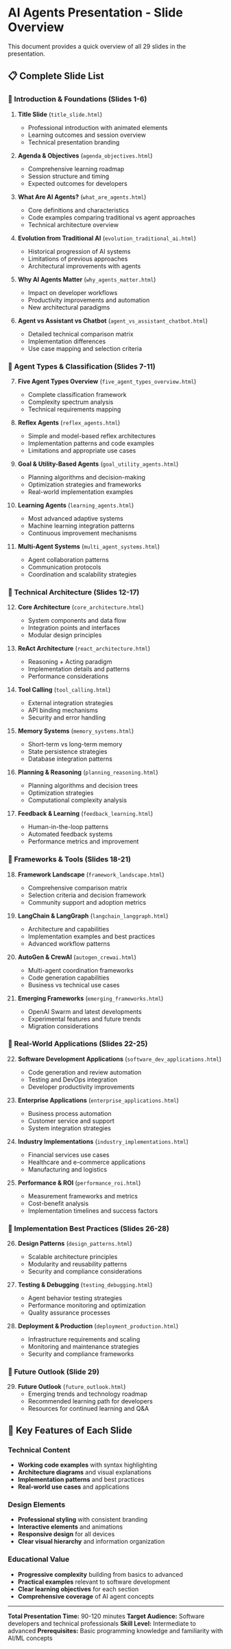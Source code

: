 # AI Agents Presentation - Slide Overview

This document provides a quick overview of all 29 slides in the presentation.

## 📋 Complete Slide List

### 🔹 Introduction & Foundations (Slides 1-6)

1. **Title Slide** (`title_slide.html`)
   - Professional introduction with animated elements
   - Learning outcomes and session overview
   - Technical presentation branding

2. **Agenda & Objectives** (`agenda_objectives.html`)
   - Comprehensive learning roadmap
   - Session structure and timing
   - Expected outcomes for developers

3. **What Are AI Agents?** (`what_are_agents.html`)
   - Core definitions and characteristics
   - Code examples comparing traditional vs agent approaches
   - Technical architecture overview

4. **Evolution from Traditional AI** (`evolution_traditional_ai.html`)
   - Historical progression of AI systems
   - Limitations of previous approaches
   - Architectural improvements with agents

5. **Why AI Agents Matter** (`why_agents_matter.html`)
   - Impact on developer workflows
   - Productivity improvements and automation
   - New architectural paradigms

6. **Agent vs Assistant vs Chatbot** (`agent_vs_assistant_chatbot.html`)
   - Detailed technical comparison matrix
   - Implementation differences
   - Use case mapping and selection criteria

### 🔹 Agent Types & Classification (Slides 7-11)

7. **Five Agent Types Overview** (`five_agent_types_overview.html`)
   - Complete classification framework
   - Complexity spectrum analysis
   - Technical requirements mapping

8. **Reflex Agents** (`reflex_agents.html`)
   - Simple and model-based reflex architectures
   - Implementation patterns and code examples
   - Limitations and appropriate use cases

9. **Goal & Utility-Based Agents** (`goal_utility_agents.html`)
   - Planning algorithms and decision-making
   - Optimization strategies and frameworks
   - Real-world implementation examples

10. **Learning Agents** (`learning_agents.html`)
    - Most advanced adaptive systems
    - Machine learning integration patterns
    - Continuous improvement mechanisms

11. **Multi-Agent Systems** (`multi_agent_systems.html`)
    - Agent collaboration patterns
    - Communication protocols
    - Coordination and scalability strategies

### 🔹 Technical Architecture (Slides 12-17)

12. **Core Architecture** (`core_architecture.html`)
    - System components and data flow
    - Integration points and interfaces
    - Modular design principles

13. **ReAct Architecture** (`react_architecture.html`)
    - Reasoning + Acting paradigm
    - Implementation details and patterns
    - Performance considerations

14. **Tool Calling** (`tool_calling.html`)
    - External integration strategies
    - API binding mechanisms
    - Security and error handling

15. **Memory Systems** (`memory_systems.html`)
    - Short-term vs long-term memory
    - State persistence strategies
    - Database integration patterns

16. **Planning & Reasoning** (`planning_reasoning.html`)
    - Planning algorithms and decision trees
    - Optimization strategies
    - Computational complexity analysis

17. **Feedback & Learning** (`feedback_learning.html`)
    - Human-in-the-loop patterns
    - Automated feedback systems
    - Performance metrics and improvement

### 🔹 Frameworks & Tools (Slides 18-21)

18. **Framework Landscape** (`framework_landscape.html`)
    - Comprehensive comparison matrix
    - Selection criteria and decision framework
    - Community support and adoption metrics

19. **LangChain & LangGraph** (`langchain_langgraph.html`)
    - Architecture and capabilities
    - Implementation examples and best practices
    - Advanced workflow patterns

20. **AutoGen & CrewAI** (`autogen_crewai.html`)
    - Multi-agent coordination frameworks
    - Code generation capabilities
    - Business vs technical use cases

21. **Emerging Frameworks** (`emerging_frameworks.html`)
    - OpenAI Swarm and latest developments
    - Experimental features and future trends
    - Migration considerations

### 🔹 Real-World Applications (Slides 22-25)

22. **Software Development Applications** (`software_dev_applications.html`)
    - Code generation and review automation
    - Testing and DevOps integration
    - Developer productivity improvements

23. **Enterprise Applications** (`enterprise_applications.html`)
    - Business process automation
    - Customer service and support
    - System integration strategies

24. **Industry Implementations** (`industry_implementations.html`)
    - Financial services use cases
    - Healthcare and e-commerce applications
    - Manufacturing and logistics

25. **Performance & ROI** (`performance_roi.html`)
    - Measurement frameworks and metrics
    - Cost-benefit analysis
    - Implementation timelines and success factors

### 🔹 Implementation Best Practices (Slides 26-28)

26. **Design Patterns** (`design_patterns.html`)
    - Scalable architecture principles
    - Modularity and reusability patterns
    - Security and compliance considerations

27. **Testing & Debugging** (`testing_debugging.html`)
    - Agent behavior testing strategies
    - Performance monitoring and optimization
    - Quality assurance processes

28. **Deployment & Production** (`deployment_production.html`)
    - Infrastructure requirements and scaling
    - Monitoring and maintenance strategies
    - Security and compliance frameworks

### 🔹 Future Outlook (Slide 29)

29. **Future Outlook** (`future_outlook.html`)
    - Emerging trends and technology roadmap
    - Recommended learning path for developers
    - Resources for continued learning and Q&A

## 🎯 Key Features of Each Slide

### Technical Content
- **Working code examples** with syntax highlighting
- **Architecture diagrams** and visual explanations
- **Implementation patterns** and best practices
- **Real-world use cases** and applications

### Design Elements
- **Professional styling** with consistent branding
- **Interactive elements** and animations
- **Responsive design** for all devices
- **Clear visual hierarchy** and information organization

### Educational Value
- **Progressive complexity** building from basics to advanced
- **Practical examples** relevant to software development
- **Clear learning objectives** for each section
- **Comprehensive coverage** of AI agent concepts

---

**Total Presentation Time:** 90-120 minutes
**Target Audience:** Software developers and technical professionals
**Skill Level:** Intermediate to advanced
**Prerequisites:** Basic programming knowledge and familiarity with AI/ML concepts

